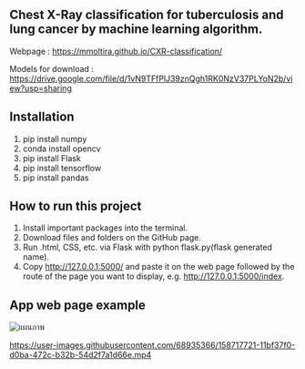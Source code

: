 ## Chest X-Ray classification for tuberculosis and lung cancer by machine learning algorithm. 
Webpage : https://mmoltira.github.io/CXR-classification/

Models for download : https://drive.google.com/file/d/1vN9TFfPlJ39znQgh1RK0NzV37PLYoN2b/view?usp=sharing

## Installation

 1. pip install numpy
 2. conda install opencv
 3. pip install Flask
 4. pip install tensorflow
 5. pip install pandas

## How to run this project
1. Install important packages into the terminal.
2. Download files and folders on the GitHub page.
3. Run .html, CSS, etc. via Flask with python flask.py(flask generated name).
4. Copy http://127.0.0.1:5000/ and paste it on the web page followed by the route of the page you want to display, e.g. http://127.0.0.1:5000/index.

## App web page example
![แผนภาพ](https://user-images.githubusercontent.com/68935366/160512936-5f3c0090-9043-4c02-b71c-27d40f9b29e3.png)

https://user-images.githubusercontent.com/68935366/158717721-11bf37f0-d0ba-472c-b32b-54d2f7a1d66e.mp4



